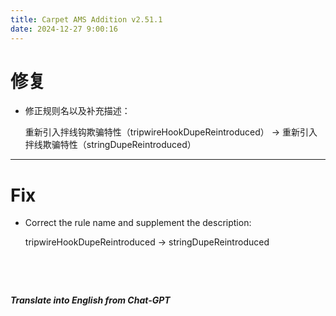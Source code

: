 ```yaml
---
title: Carpet AMS Addition v2.51.1
date: 2024-12-27 9:00:16
---
```


# 修复

- 修正规则名以及补充描述：

  重新引入拌线钩欺骗特性（tripwireHookDupeReintroduced） -> 重新引入拌线欺骗特性（stringDupeReintroduced）



---



# Fix

- Correct the rule name and supplement the description:

  tripwireHookDupeReintroduced -> stringDupeReintroduced

&emsp;

&emsp;

***Translate into English from Chat-GPT***


